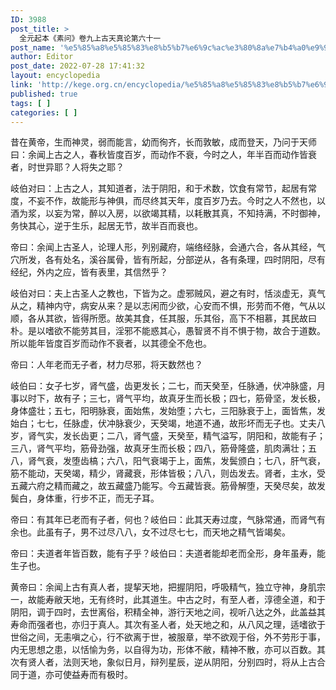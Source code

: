 ```yaml
---
ID: 3988
post_title: >
  全元起本《素问》卷九上古天真论第六十一
post_name: '%e5%85%a8%e5%85%83%e8%b5%b7%e6%9c%ac%e3%80%8a%e7%b4%a0%e9%97%ae%e3%80%8b%e5%8d%b7%e4%b9%9d%e4%b8%8a%e5%8f%a4%e5%a4%a9%e7%9c%9f%e8%ae%ba%e7%ac%ac%e5%85%ad%e5%8d%81%e4%b8%80'
author: Editor
post_date: 2022-07-28 17:41:32
layout: encyclopedia
link: 'http://kege.org.cn/encyclopedia/%e5%85%a8%e5%85%83%e8%b5%b7%e6%9c%ac%e3%80%8a%e7%b4%a0%e9%97%ae%e3%80%8b%e5%8d%b7%e4%b9%9d%e4%b8%8a%e5%8f%a4%e5%a4%a9%e7%9c%9f%e8%ae%ba%e7%ac%ac%e5%85%ad%e5%8d%81%e4%b8%80'
published: true
tags: [ ]
categories: [ ]
---
```

昔在黄帝，生而神灵，弱而能言，幼而徇齐，长而敦敏，成而登天，乃问于天师曰：余闻上古之人，春秋皆度百岁，而动作不衰，今时之人，年半百而动作皆衰者，时世异耶？人将失之耶？

岐伯对曰：上古之人，其知道者，法于阴阳，和于术数，饮食有常节，起居有常度，不妄不作，故能形与神俱，而尽终其天年，度百岁乃去。今时之人不然也，以酒为浆，以妄为常，醉以入房，以欲竭其精，以耗散其真，不知持满，不时御神，务快其心，逆于生乐，起居无节，故半百而衰也。

帝曰：余闻上古圣人，论理人形，列别藏府，端络经脉，会通六合，各从其经，气穴所发，各有处名，溪谷属骨，皆有所起，分部逆从，各有条理，四时阴阳，尽有经纪，外内之应，皆有表里，其信然乎？

岐伯对曰：夫上古圣人之教也，下皆为之。虚邪贼风，避之有时，恬淡虚无，真气从之，精神内守，病安从来？是以志闲而少欲，心安而不惧，形劳而不倦，气从以顺，各从其欲，皆得所愿。故美其食，任其服，乐其俗，高下不相慕，其民故曰朴。是以嗜欲不能劳其目，淫邪不能惑其心，愚智贤不肖不惧于物，故合于道数。所以能年皆度百岁而动作不衰者，以其德全不危也。

帝曰：人年老而无子者，材力尽邪，将天数然也？

岐伯曰：女子七岁，肾气盛，齿更发长；二七，而天癸至，任脉通，伏冲脉盛，月事以时下，故有子；三七，肾气平均，故真牙生而长极；四七，筋骨坚，发长极，身体盛壮；五七，阳明脉衰，面始焦，发始堕；六七，三阳脉衰于上，面皆焦，发始白；七七，任脉虚，伏冲脉衰少，天癸竭，地道不通，故形坏而无子也。丈夫八岁，肾气实，发长齿更；二八，肾气盛，天癸至，精气溢写，阴阳和，故能有子；三八，肾气平均，筋骨劲强，故真牙生而长极；四八，筋骨隆盛，肌肉满壮；五八，肾气衰，发堕齿槁；六八，阳气衰竭于上，面焦，发鬓颁白；七八，肝气衰，筋不能动，天癸竭，精少，肾藏衰，形体皆极；八八，则齿发去。肾者，主水，受五藏六府之精而藏之，故五藏盛乃能写。今五藏皆衰。筋骨解堕，天癸尽矣，故发鬓白，身体重，行步不正，而无子耳。

帝曰：有其年已老而有子者，何也？岐伯曰：此其天寿过度，气脉常通，而肾气有余也。此虽有子，男不过尽八八，女不过尽七七，而天地之精气皆竭矣。

帝曰：夫道者年皆百数，能有子乎？岐伯曰：夫道者能却老而全形，身年虽寿，能生子也。

黄帝曰：余闻上古有真人者，提挈天地，把握阴阳，呼吸精气，独立守神，身肌宗一，故能寿敝天地，无有终时，此其道生。中古之时，有至人者，淳德全道，和于阴阳，调于四时，去世离俗，积精全神，游行天地之间，视听八达之外，此盖益其寿命而强者也，亦归于真人。其次有圣人者，处天地之和，从八风之理，适嗜欲于世俗之间，无恚嗔之心，行不欲离于世，被服章，举不欲观于俗，外不劳形于事，内无思想之患，以恬愉为务，以自得为功，形体不敝，精神不散，亦可以百数。其次有贤人者，法则天地，象似日月，辩列星辰，逆从阴阳，分别四时，将从上古合同于道，亦可使益寿而有极时。